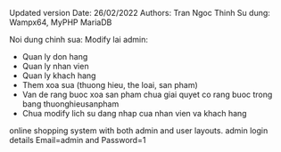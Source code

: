 Updated version
Date: 26/02/2022
Authors: Tran Ngoc Thinh
Su dung: Wampx64, MyPHP MariaDB

Noi dung chinh sua:
Modify lai admin:
- Quan ly don hang
- Quan ly nhan vien
- Quan ly khach hang
- Them xoa sua (thuong hieu, the loai, san pham)
- Van de rang buoc xoa san pham chua giai quyet co rang buoc trong bang thuonghieusanpham
- Chua modify lich su dang nhap cua nhan vien va khach hang


online shopping system with both admin and user layouts.
admin login details  Email=admin and Password=1
